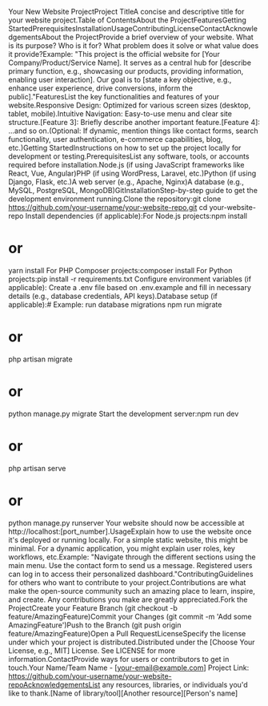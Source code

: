 Your New Website ProjectProject TitleA concise and descriptive title for your website project.Table of ContentsAbout the ProjectFeaturesGetting StartedPrerequisitesInstallationUsageContributingLicenseContactAcknowledgementsAbout the ProjectProvide a brief overview of your website. What is its purpose? Who is it for? What problem does it solve or what value does it provide?Example:
"This project is the official website for [Your Company/Product/Service Name]. It serves as a central hub for [describe primary function, e.g., showcasing our products, providing information, enabling user interaction]. Our goal is to [state a key objective, e.g., enhance user experience, drive conversions, inform the public]."FeaturesList the key functionalities and features of your website.Responsive Design: Optimized for various screen sizes (desktop, tablet, mobile).Intuitive Navigation: Easy-to-use menu and clear site structure.[Feature 3]: Briefly describe another important feature.[Feature 4]: ...and so on.(Optional: If dynamic, mention things like contact forms, search functionality, user authentication, e-commerce capabilities, blog, etc.)Getting StartedInstructions on how to set up the project locally for development or testing.PrerequisitesList any software, tools, or accounts required before installation.Node.js (if using JavaScript frameworks like React, Vue, Angular)PHP (if using WordPress, Laravel, etc.)Python (if using Django, Flask, etc.)A web server (e.g., Apache, Nginx)A database (e.g., MySQL, PostgreSQL, MongoDB)GitInstallationStep-by-step guide to get the development environment running.Clone the repository:git clone https://github.com/your-username/your-website-repo.git
cd your-website-repo
Install dependencies (if applicable):For Node.js projects:npm install
# or
yarn install
For PHP Composer projects:composer install
For Python projects:pip install -r requirements.txt
Configure environment variables (if applicable):
Create a .env file based on .env.example and fill in necessary details (e.g., database credentials, API keys).Database setup (if applicable):# Example: run database migrations
npm run migrate
# or
php artisan migrate
# or
python manage.py migrate
Start the development server:npm run dev
# or
php artisan serve
# or
python manage.py runserver
Your website should now be accessible at http://localhost:[port_number].UsageExplain how to use the website once it's deployed or running locally. For a simple static website, this might be minimal. For a dynamic application, you might explain user roles, key workflows, etc.Example:
"Navigate through the different sections using the main menu. Use the contact form to send us a message. Registered users can log in to access their personalized dashboard."ContributingGuidelines for others who want to contribute to your project.Contributions are what make the open-source community such an amazing place to learn, inspire, and create. Any contributions you make are greatly appreciated.Fork the ProjectCreate your Feature Branch (git checkout -b feature/AmazingFeature)Commit your Changes (git commit -m 'Add some AmazingFeature')Push to the Branch (git push origin feature/AmazingFeature)Open a Pull RequestLicenseSpecify the license under which your project is distributed.Distributed under the [Choose Your License, e.g., MIT] License. See LICENSE for more information.ContactProvide ways for users or contributors to get in touch.Your Name/Team Name - [your-email@example.com]
Project Link: https://github.com/your-username/your-website-repoAcknowledgementsList any resources, libraries, or individuals you'd like to thank.[Name of library/tool][Another resource][Person's name]
